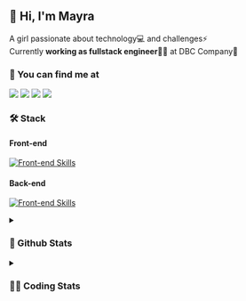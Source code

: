 ## 👋 Hi, I'm Mayra

A girl passionate about technology💻 and challenges⚡  
Currently **working as fullstack engineer**👩‍💻 at DBC Company🚀   

### 💬 You can find me at

<a href="https://mayra.dev" target="_blank" rel="noopener"><img src="https://img.shields.io/badge/-mayra.dev-005FED?style=flat&logo=Google-chrome&logoColor=white"/></a>
<a href="https://linkedin.com/in/mayraamaral" target="_blank" rel="noopener"><img src="https://img.shields.io/badge/-/mayraamaral-0077B5?style=flat&logo=Linkedin&logoColor=white"/></a>
<a href="mailto:mayra@mayra.dev" target="_blank" rel="noopener"><img src="https://img.shields.io/badge/-mayra@mayra.dev-D14836?style=flat&logo=Gmail&logoColor=white"/></a>
<a href="" target="_blank" rel="noopener"><img src="https://img.shields.io/badge/-mayraamaral-7289DA?style=flat&logo=Discord&logoColor=white"/></a>

### 🛠️ Stack
#### Front-end

[![Front-end Skills](https://skillicons.dev/icons?i=react,next,redux,styledcomponents,html,css,sass,js,ts,figma)](https://skillicons.dev)
#### Back-end

[![Front-end Skills](https://skillicons.dev/icons?i=java,spring,hibernate,aws,idea,postgres,mysql,git,linux,bash,nodejs,docker,kubernetes,jenkins)](https://skillicons.dev)


<details>
    <summary><h3>📌 Github Stats</h3></summary>
    <div align="center">
        <table>
      <td><img height="160em" src="https://github-readme-stats.vercel.app/api?username=mayraamaral&show_icons=true&theme=algolia&hide_border=true&hide=stars&count_private=true" alt="Readme stats"></td>
      <td><img height="160em" src="https://github-readme-stats.vercel.app/api/top-langs/?username=mayraamaral&&layout=compact&&theme=algolia&hide_border=true&langs_count=6" alt="Language stats"></td>
       </table>
  </div> 
    

  <p align="center">
    <img src="https://github-readme-streak-stats.herokuapp.com?user=mayraamaral&theme=dark&hide_border=true&date_format=j%20M%5B%20Y%5D&locale=pt-br&background=050F2C&ring=0195DD&fire=23AA7D&currStreakLabel=23AA7D" alt="Streak stats">
  </p> 
</details>

<details>
  <summary><h3>👩‍💻 Coding Stats</h3></summary>
  
  <!--START_SECTION:waka-->
![Code Time](http://img.shields.io/badge/Code%20Time-240%20hrs%2046%20mins-blue)

**🐱 My GitHub Data** 

> 📦 579.2 kB Used in GitHub's Storage 
 > 
> 🏆 66 Contributions in the Year 2024
 > 
> 🚫 Not Opted to Hire
 > 
> 📜 50 Public Repositories 
 > 
> 🔑 28 Private Repositories 
 > 
**I'm an Early 🐤** 

```text
🌞 Morning                325 commits         ███░░░░░░░░░░░░░░░░░░░░░░   11.32 % 
🌆 Daytime                1554 commits        ██████████████░░░░░░░░░░░   54.15 % 
🌃 Evening                854 commits         ███████░░░░░░░░░░░░░░░░░░   29.76 % 
🌙 Night                  137 commits         █░░░░░░░░░░░░░░░░░░░░░░░░   04.77 % 
```
📅 **I'm Most Productive on Tuesday** 

```text
Monday                   535 commits         █████░░░░░░░░░░░░░░░░░░░░   18.64 % 
Tuesday                  565 commits         █████░░░░░░░░░░░░░░░░░░░░   19.69 % 
Wednesday                382 commits         ███░░░░░░░░░░░░░░░░░░░░░░   13.31 % 
Thursday                 495 commits         ████░░░░░░░░░░░░░░░░░░░░░   17.25 % 
Friday                   469 commits         ████░░░░░░░░░░░░░░░░░░░░░   16.34 % 
Saturday                 137 commits         █░░░░░░░░░░░░░░░░░░░░░░░░   04.77 % 
Sunday                   287 commits         ██░░░░░░░░░░░░░░░░░░░░░░░   10.00 % 
```


📊 **This Week I Spent My Time On** 

```text
🕑︎ Time Zone: America/Sao_Paulo

💬 Programming Languages: 
Java                     3 hrs 18 mins       ██████████████████████░░░   86.16 % 
XML                      10 mins             █░░░░░░░░░░░░░░░░░░░░░░░░   04.71 % 
Git Config               6 mins              █░░░░░░░░░░░░░░░░░░░░░░░░   02.91 % 
GitIgnore file           5 mins              █░░░░░░░░░░░░░░░░░░░░░░░░   02.60 % 
Python                   4 mins              ░░░░░░░░░░░░░░░░░░░░░░░░░   01.91 % 

🔥 Editors: 
VS Code                  2 hrs 40 mins       █████████████████░░░░░░░░   69.63 % 
Intellijidea             1 hr 9 mins         ████████░░░░░░░░░░░░░░░░░   30.37 % 

💻 Operating System: 
Linux                    3 hrs 49 mins       █████████████████████████   100.00 % 
```

**I Mostly Code in HTML** 

```text
HTML                     117 repos           ███████░░░░░░░░░░░░░░░░░░   26.17 % 
Java                     111 repos           ██████░░░░░░░░░░░░░░░░░░░   24.83 % 
JavaScript               100 repos           ██████░░░░░░░░░░░░░░░░░░░   22.37 % 
PLSQL                    1 repo              ░░░░░░░░░░░░░░░░░░░░░░░░░   00.22 % 
C#                       1 repo              ░░░░░░░░░░░░░░░░░░░░░░░░░   00.22 % 
```




 Last Updated on 09/02/2024 18:50:29 UTC
<!--END_SECTION:waka-->

</details>
